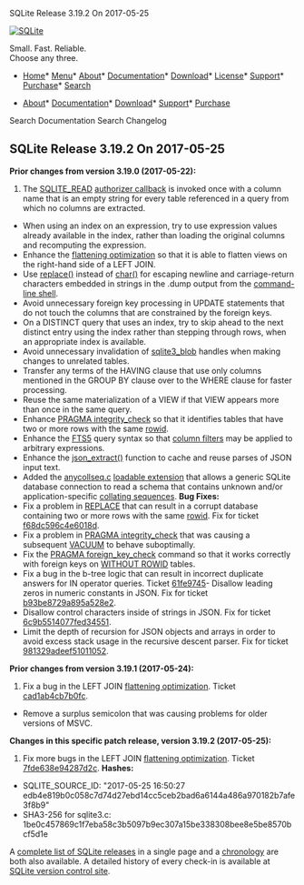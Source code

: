 




SQLite Release 3\.19\.2 On 2017\-05\-25




[![SQLite](../images/sqlite370_banner.gif)](../index.html)


Small. Fast. Reliable.  
Choose any three.


* [Home](../index.html)* [Menu](javascript:void(0))* [About](../about.html)* [Documentation](../docs.html)* [Download](../download.html)* [License](../copyright.html)* [Support](../support.html)* [Purchase](../prosupport.html)* [Search](javascript:void(0))




* [About](../about.html)* [Documentation](../docs.html)* [Download](../download.html)* [Support](../support.html)* [Purchase](../prosupport.html)






Search Documentation
Search Changelog







## SQLite Release 3\.19\.2 On 2017\-05\-25

**Prior changes from version 3\.19\.0 (2017\-05\-22\):**


1. The [SQLITE\_READ](../c3ref/c_alter_table.html) [authorizer callback](../c3ref/set_authorizer.html) is invoked once
 with a column name that is an empty string
 for every table referenced in a query from which no columns are extracted.
- When using an index on an expression, try to use expression values already
 available in the index, rather than loading the original columns and recomputing
 the expression.
- Enhance the [flattening optimization](../optoverview.html#flattening) so that it is able to flatten views
 on the right\-hand side of a LEFT JOIN.
- Use [replace()](../lang_corefunc.html#replace) instead of [char()](../lang_corefunc.html#char) for escaping newline and carriage\-return
 characters embedded in strings in the .dump output from the [command\-line shell](../cli.html).
- Avoid unnecessary foreign key processing in UPDATE statements that do not
 touch the columns that are constrained by the foreign keys.
- On a DISTINCT query that uses an index, try to skip ahead to the next distinct
 entry using the index rather than stepping through rows, when an appropriate
 index is available.
- Avoid unnecessary invalidation of [sqlite3\_blob](../c3ref/blob.html) handles when making
 changes to unrelated tables.
- Transfer any terms of the HAVING clause that use only columns mentioned in
 the GROUP BY clause over to the WHERE clause for faster processing.
- Reuse the same materialization of a VIEW if that VIEW appears more than
 once in the same query.
- Enhance [PRAGMA integrity\_check](../pragma.html#pragma_integrity_check) so that it identifies tables that have two
 or more rows with the same [rowid](../lang_createtable.html#rowid).
- Enhance the [FTS5](../fts5.html) query syntax so that [column filters](../fts5.html#fts5_column_filters)
 may be applied to arbitrary expressions.
- Enhance the [json\_extract()](../json1.html#jex) function to cache and reuse parses of JSON
 input text.
- Added the [anycollseq.c](https://sqlite.org/src/file/ext/misc/anycollseq.c)
[loadable extension](../loadext.html) that allows a generic SQLite database connection to
 read a schema that contains unknown and/or
 application\-specific [collating sequences](../datatype3.html#collation).
**Bug Fixes:**
- Fix a problem in [REPLACE](../lang_replace.html) that can result in a corrupt database containing
 two or more rows with the same [rowid](../lang_createtable.html#rowid). Fix for ticket
 [f68dc596c4e6018d](https://www.sqlite.org/src/info/f68dc596c4e6018d).
- Fix a problem in [PRAGMA integrity\_check](../pragma.html#pragma_integrity_check) that was causing a subsequent
 [VACUUM](../lang_vacuum.html) to behave suboptimally.
- Fix the [PRAGMA foreign\_key\_check](../pragma.html#pragma_foreign_key_check) command so that it works correctly with
 foreign keys on [WITHOUT ROWID](../withoutrowid.html) tables.
- Fix a bug in the b\-tree logic that can result in incorrect duplicate answers
 for IN operator queries. Ticket
 [61fe9745](https://sqlite.org/src/info/61fe9745)- Disallow leading zeros in numeric constants in JSON. Fix for ticket
 [b93be8729a895a528e2](https://www.sqlite.org/src/info/b93be8729a895a528e2).
- Disallow control characters inside of strings in JSON. Fix for ticket
 [6c9b5514077fed34551](https://www.sqlite.org/src/info/6c9b5514077fed34551).
- Limit the depth of recursion for JSON objects and arrays in order to avoid
 excess stack usage in the recursive descent parser. Fix for ticket
 [981329adeef51011052](https://www.sqlite.org/src/info/981329adeef51011052).


**Prior changes from version 3\.19\.1 (2017\-05\-24\):**


1. Fix a bug in the LEFT JOIN [flattening optimization](../optoverview.html#flattening). Ticket
 [cad1ab4cb7b0fc](https://www.sqlite.org/src/info/cad1ab4cb7b0fc).
- Remove a surplus semicolon that was causing problems for older versions of MSVC.


**Changes in this specific patch release, version 3\.19\.2 (2017\-05\-25\):**


1. Fix more bugs in the LEFT JOIN [flattening optimization](../optoverview.html#flattening). Ticket
 [7fde638e94287d2c](https://www.sqlite.org/src/info/7fde638e94287d2c).
**Hashes:**
- SQLITE\_SOURCE\_ID: "2017\-05\-25 16:50:27 edb4e819b0c058c7d74d27ebd14cc5ceb2bad6a6144a486a970182b7afe3f8b9"
- SHA3\-256 for sqlite3\.c: 1be0c457869c1f7eba58c3b5097b9ec307a15be338308bee8e5be8570bcf5d1e



A [complete list of SQLite releases](../changes.html)
 in a single page and a [chronology](../chronology.html) are both also available.
 A detailed history of every
 check\-in is available at
 [SQLite version control site](https://www.sqlite.org/src/timeline).






